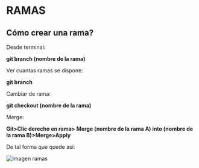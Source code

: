 # RAMAS
## Cómo crear una rama?


Desde terminal: 

**git branch (nombre de la rama)**

Ver cuantas ramas se dispone: 

**git branch**

Cambiar de rama:

**git checkout (nombre de la rama)**

Merge:

**Git>Clic derecho en rama> Merge (nombre de la rama A) into (nombre de la rama B)>Merge>Apply**

De tal forma que quede así: 

![Imagen ramas](src/img/Screenshot_20240119_095627/)

